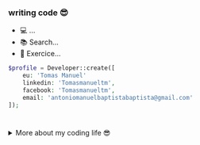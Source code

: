 ### writing code 😎
  - 💻 ...
  - 📚 Search...
  - 🎯 Exercice...


```php
$profile = Developer::create([
    eu: 'Tomas Manuel'
    linkedin: 'Tomasmanueltm',
    facebook: 'Tomasmanueltm',
    email: 'antoniomanuelbaptistabaptista@gmail.com'
]);
```
#
<details>
    <summary>More about my coding life 😎</summary>
    <br/>
    <div align="center" >
    <a href="https://github.com/tomasmanueltm">
    <img src="https://github-readme-streak-stats.herokuapp.com?user=tomasmanueltm&theme=dark&hide_border=true"/>
    <img height="180em" src="https://github-readme-stats.vercel.app/api?username=tomasmanueltm&show_icons=true&theme=material-palenight&include_all_commits=true&count_private=true"/> <br>
    <img height="180em" src="https://github-readme-stats.vercel.app/api/top-langs/?username=tomasmanueltm&layout=compact&langs_count=7&theme=material-palenight"/>
    </div>
</details>
